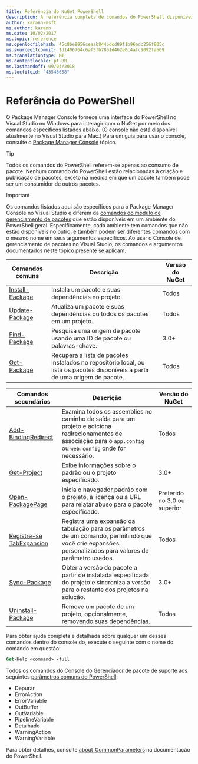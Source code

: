 ```yaml
---
title: Referência do NuGet PowerShell
description: A referência completa de comandos do PowerShell disponíveis no Console do Gerenciador de pacotes NuGet no Visual Studio.
author: karann-msft
ms.author: karann
ms.date: 10/02/2017
ms.topic: reference
ms.openlocfilehash: 45c8be9956ceaab844bdcd89f1b96adc256f805c
ms.sourcegitcommit: 1d1406764c6af5fb7801d462e0c4afc9092fa569
ms.translationtype: MT
ms.contentlocale: pt-BR
ms.lasthandoff: 09/04/2018
ms.locfileid: "43546658"
---
```

# <a name="powershell-reference"></a>Referência do PowerShell

O Package Manager Console fornece uma interface do PowerShell no Visual Studio no Windows para interagir com o NuGet por meio dos comandos específicos listados abaixo. (O console não está disponível atualmente no Visual Studio para Mac.) Para um guia para usar o console, consulte o [Package Manager Console](../tools/package-manager-console.md) tópico.

> [!Tip]
> Todos os comandos do PowerShell referem-se apenas ao consumo de pacote. Nenhum comando do PowerShell estão relacionadas à criação e publicação de pacotes, exceto na medida em que um pacote também pode ser um consumidor de outros pacotes.

> [!Important]
> Os comandos listados aqui são específicos para o Package Manager Console no Visual Studio e diferem da [comandos do módulo de gerenciamento de pacotes](/powershell/module/packagemanagement/?view=powershell-6) que estão disponíveis em um ambiente do PowerShell geral. Especificamente, cada ambiente tem comandos que não estão disponíveis no outro, e também podem ser diferentes comandos com o mesmo nome em seus argumentos específicos. Ao usar o Console de gerenciamento de pacotes no Visual Studio, os comandos e argumentos documentados neste tópico presente se aplicam.

| Comandos comuns | Descrição | Versão do NuGet |
| --- | --- | --- |
| [Install-Package](ps-ref-install-package.md) | Instala um pacote e suas dependências no projeto. | Todos |
| [Update-Package](ps-ref-update-package.md) | Atualiza um pacote e suas dependências ou todos os pacotes em um projeto. | Todos |
| [Find-Package](ps-ref-find-package.md) | Pesquisa uma origem de pacote usando uma ID de pacote ou palavras-chave. | 3.0+ |
| [Get-Package](ps-ref-get-package.md) | Recupera a lista de pacotes instalados no repositório local, ou lista os pacotes disponíveis a partir de uma origem de pacote. | Todos |

| Comandos secundários | Descrição | Versão do NuGet |
| --- | --- | --- |
| [Add-BindingRedirect](ps-ref-add-bindingredirect.md) | Examina todos os assemblies no caminho de saída para um projeto e adiciona redirecionamentos de associação para o `app.config` ou `web.config` onde for necessário. | Todos |
| [Get-Project](ps-ref-get-project.md) | Exibe informações sobre o padrão ou o projeto especificado. | 3.0+ |
| [Open-PackagePage](ps-ref-open-packagepage.md) | Inicia o navegador padrão com o projeto, a licença ou a URL para relatar abuso para o pacote especificado. | Preterido no 3.0 ou superior |
| [Registre-se TabExpansion](ps-ref-register-tabexpansion.md) | Registra uma expansão da tabulação para os parâmetros de um comando, permitindo que você crie expansões personalizados para valores de parâmetro usados. | Todos |
| [Sync-Package](ps-ref-sync-package.md) | Obter a versão do pacote a partir de instalada especificada do projeto e sincroniza a versão para o restante dos projetos na solução. | 3.0+ |
| [Uninstall-Package](ps-ref-uninstall-package.md) | Remove um pacote de um projeto, opcionalmente, removendo suas dependências. | Todos |

Para obter ajuda completa e detalhada sobre qualquer um desses comandos dentro do console do, execute o seguinte com o nome do comando em questão:

```ps
Get-Help <command> -full
```

Todos os comandos do Console do Gerenciador de pacote de suporte aos seguintes [parâmetros comuns do PowerShell](http://go.microsoft.com/fwlink/?LinkID=113216):

- Depurar
- ErrorAction
- ErrorVariable
- OutBuffer
- OutVariable
- PipelineVariable
- Detalhado
- WarningAction
- WarningVariable

Para obter detalhes, consulte [about_CommonParameters](http://go.microsoft.com/fwlink/?LinkID=113216) na documentação do PowerShell.
